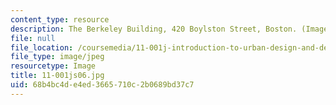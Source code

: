 ```yaml
---
content_type: resource
description: The Berkeley Building, 420 Boylston Street, Boston. (Image by Larry Vale.)
file: null
file_location: /coursemedia/11-001j-introduction-to-urban-design-and-development-spring-2006/68b4bc4de4ed3665710c2b0689bd37c7_11-001js06.jpg
file_type: image/jpeg
resourcetype: Image
title: 11-001js06.jpg
uid: 68b4bc4d-e4ed-3665-710c-2b0689bd37c7
---
```

